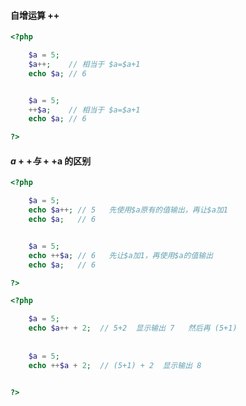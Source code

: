 #### 自增运算 ++

```php
<?php

    $a = 5;
    $a++;    // 相当于 $a=$a+1
    echo $a; // 6  


    $a = 5;
    ++$a;    // 相当于 $a=$a+1
    echo $a; // 6

?>
```

#### $a++ 与  ++$a 的区别

```php
<?php

    $a = 5;
    echo $a++; // 5   先使用$a原有的值输出，再让$a加1
    echo $a;   // 6


    $a = 5;
    echo ++$a; // 6   先让$a加1，再使用$a的值输出
    echo $a;   // 6

?>
```

```php
<?php

    $a = 5;
    echo $a++ + 2;  // 5+2  显示输出 7   然后再 (5+1)
    
    
    $a = 5;
    echo ++$a + 2;  // (5+1) + 2  显示输出 8


?>
```



